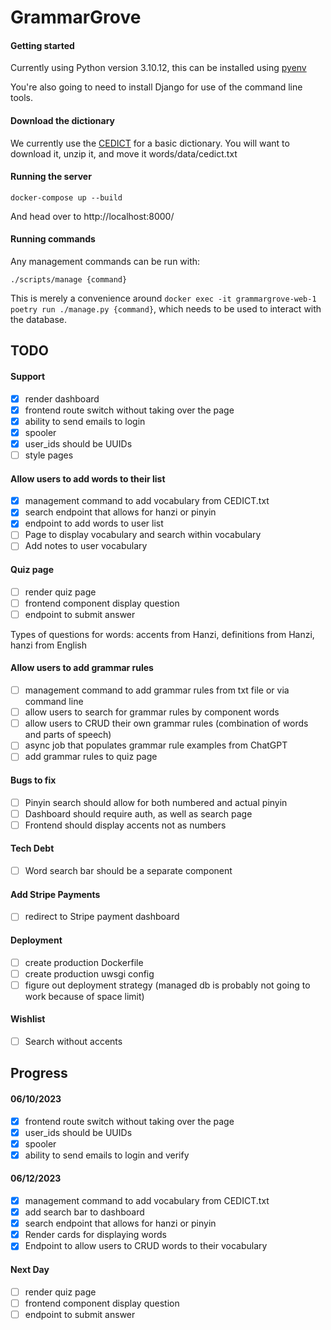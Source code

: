 # GrammarGrove

#### Getting started

Currently using Python version 3.10.12, this can be installed using [pyenv](https://github.com/pyenv/pyenv)

You're also going to need to install Django for use of the command line tools.

#### Download the dictionary

We currently use the [CEDICT](https://www.mdbg.net/chinese/dictionary?page=cedict) for a basic dictionary. You will want to download it, unzip it, and move it words/data/cedict.txt

#### Running the server

```
docker-compose up --build
```

And head over to http://localhost:8000/

#### Running commands

Any management commands can be run with:

```
./scripts/manage {command}
```

This is merely a convenience around `docker exec -it grammargrove-web-1 poetry run ./manage.py {command}`, which needs to be used to interact with the database.

## TODO

#### Support
- [X] render dashboard
- [X] frontend route switch without taking over the page
- [X] ability to send emails to login
- [X] spooler
- [X] user_ids should be UUIDs
- [ ] style pages

#### Allow users to add words to their list
- [X] management command to add vocabulary from CEDICT.txt
- [X] search endpoint that allows for hanzi or pinyin
- [X] endpoint to add words to user list
- [ ] Page to display vocabulary and search within vocabulary
- [ ] Add notes to user vocabulary

#### Quiz page
- [ ] render quiz page
- [ ] frontend component display question
- [ ] endpoint to submit answer

Types of questions for words: accents from Hanzi, definitions from Hanzi, hanzi from English

#### Allow users to add grammar rules
- [ ] management command to add grammar rules from txt file or via command line
- [ ] allow users to search for grammar rules by component words
- [ ] allow users to CRUD their own grammar rules (combination of words and parts of speech)
- [ ] async job that populates grammar rule examples from ChatGPT
- [ ] add grammar rules to quiz page

#### Bugs to fix
- [ ] Pinyin search should allow for both numbered and actual pinyin
- [ ] Dashboard should require auth, as well as search page
- [ ] Frontend should display accents not as numbers

#### Tech Debt
- [ ] Word search bar should be a separate component

#### Add Stripe Payments
- [ ] redirect to Stripe payment dashboard

#### Deployment
- [ ] create production Dockerfile
- [ ] create production uwsgi config
- [ ] figure out deployment strategy (managed db is probably not going to work because of space limit)

#### Wishlist
- [ ] Search without accents

## Progress

#### 06/10/2023
- [X] frontend route switch without taking over the page
- [X] user_ids should be UUIDs
- [X] spooler
- [X] ability to send emails to login and verify

#### 06/12/2023
- [X] management command to add vocabulary from CEDICT.txt
- [X] add search bar to dashboard
- [X] search endpoint that allows for hanzi or pinyin
- [X] Render cards for displaying words
- [X] Endpoint to allow users to CRUD words to their vocabulary

#### Next Day
- [ ] render quiz page
- [ ] frontend component display question
- [ ] endpoint to submit answer
